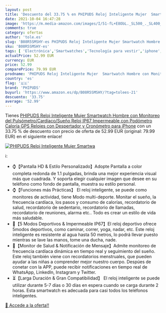 ```yaml
---
layout: post
title: 'Descuento del 33.75 % en PHIPUDS Reloj Inteligente Mujer  Smartwa'
date: 2021-10-04 16:47:28
image: 'https://m.media-amazon.com/images/I/51-fL+E8ObL._SL500_._SL400_.jpg'
comments: true
category: ofertas
author: 'tole.es'
slug: 'B08R5SMSHY-es PHIPUDS Reloj Inteligente Mujer Smartwatch Hombre con...'
sku: 'B08R5SMSHY-es'
tags: [ 'Electrónica','Smartwatches','Tecnología para vestir','iphone','phipuds', ]
actualPrice: 52.99 EUR
currency: EUR
price: 52.99
comparePrice: 79.99 EUR
prodname: 'PHIPUDS Reloj Inteligente Mujer  Smartwatch Hombre con Monitoreo del  Pulsómetro/Cardíaco/Sueño  Reloj IP67 Impermeable con Podómetro Caloría GPS  Relojes con Despertador y Cronómetro para iPhone'
country: 'es'
flag: '🇪🇸'
brand: 'PHIPUDS'
buyurl: 'https://www.amazon.es/dp/B08R5SMSHY/?tag=tolees-21'
descuento: '33.75'
average: '52.99'
---
```


Tienes [PHIPUDS Reloj Inteligente Mujer  Smartwatch Hombre con Monitoreo del  Pulsómetro/Cardíaco/Sueño  Reloj IP67 Impermeable con Podómetro Caloría GPS  Relojes con Despertador y Cronómetro para iPhone](https://www.amazon.es/dp/B08R5SMSHY/?tag=tolees-21) con un 33.75 % de descuento con precio de oferta de 52.99 EUR (original: 79.99 EUR) en el siguiente enlace!

[![PHIPUDS Reloj Inteligente Mujer  Smartwa](https://m.media-amazon.com/images/I/51-fL+E8ObL._SL500_._SL400_.jpg)](https://www.amazon.es/dp/B08R5SMSHY/?tag=tolees-21)

ℹ️:

- ⌚【Pantalla HD & Estilo Personalizado】Adopte Pantalla a color completa redonda de 1.1 pulgadas, brinda una mejor experiencia visual más que cuadrada. Y soporta elegir cualquier imagen que desee en su teléfono como fondo de pantalla, muestra su estilo personal.
- ⌚【Funciones más Prácticas】 El reloj inteligente, se puede como monitores de actividad, tiene Modo multi-deporte. Monitar el sueño, la frecuencia cardíaca, los pasos y consumo de calorías, recordatorio de salud, recordatorio de sedentario, recordatorio de llamadas, recordatorio de reuniones, alarma etc.. Todo es crear un estilo de vida más saludable.
- 🏃【5 Modos Deportivos & Impermeable IP67】El reloj deportivo ofrece 5modos deportivos, como caminar, correr, yoga, nadar, etc. Este reloj inteligente es resistente al agua hasta 50 metros, lo podrá llevar puesto mientras se lave las manos, tome una ducha, nade.
- 💌【Monitor de Salud & Notificación de Mensaje】Admite monitoreo de frecuencia cardíaca dinámica en tiempo real y seguimiento del sueño. Este reloj también viene con recordatorios menstruales, que pueden ayudar a las niñas a comprender mejor nuestro cuerpo. Despúes de conetar con la APP, puede recibir notificaciones en tiempo real de WhatsApp, LinkedIn, Instagram y Twitter.
- ⏳【Larga Duración & Gran Compatibilidad】 El reloj inteligente se puede utilizar durante 5-7 días o 30 días en espera cuando se carga durante 2 horas. Esta smartwatch es adecuada para casi todos los teléfonos inteligentes.

[🛒 Accede a la oferta!!](https://www.amazon.es/dp/B08R5SMSHY/?tag=tolees-21)
